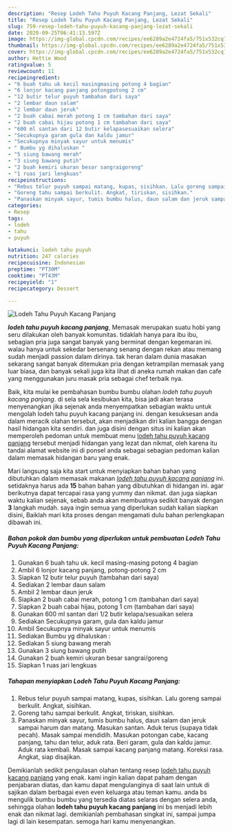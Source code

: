 ```yaml
---
description: "Resep Lodeh Tahu Puyuh Kacang Panjang, Lezat Sekali"
title: "Resep Lodeh Tahu Puyuh Kacang Panjang, Lezat Sekali"
slug: 759-resep-lodeh-tahu-puyuh-kacang-panjang-lezat-sekali
date: 2020-09-25T06:41:13.597Z
image: https://img-global.cpcdn.com/recipes/ee6289a2e4724fa5/751x532cq70/lodeh-tahu-puyuh-kacang-panjang-foto-resep-utama.jpg
thumbnail: https://img-global.cpcdn.com/recipes/ee6289a2e4724fa5/751x532cq70/lodeh-tahu-puyuh-kacang-panjang-foto-resep-utama.jpg
cover: https://img-global.cpcdn.com/recipes/ee6289a2e4724fa5/751x532cq70/lodeh-tahu-puyuh-kacang-panjang-foto-resep-utama.jpg
author: Hettie Wood
ratingvalue: 5
reviewcount: 11
recipeingredient:
- "6 buah tahu uk kecil masingmasing potong 4 bagian"
- "6 lonjor kacang panjang potongpotong 2 cm"
- "12 butir telur puyuh tambahan dari saya"
- "2 lembar daun salam"
- "2 lembar daun jeruk"
- "2 buah cabai merah potong 1 cm tambahan dari saya"
- "2 buah cabai hijau potong 1 cm tambahan dari saya"
- "600 ml santan dari 12 butir kelapasesuaikan selera"
- "Secukupnya garam gula dan kaldu jamur"
- "Secukupnya minyak sayur untuk menumis"
- " Bumbu yg dihaluskan "
- "5 siung bawang merah"
- "3 siung bawang putih"
- "2 buah kemiri ukuran besar sangraigoreng"
- "1 ruas jari lengkuas"
recipeinstructions:
- "Rebus telur puyuh sampai matang, kupas, sisihkan. Lalu goreng sampai berkulit. Angkat, sisihkan."
- "Goreng tahu sampai berkulit. Angkat, tiriskan, sisihkan."
- "Panaskan minyak sayur, tumis bumbu halus, daun salam dan jeruk sampai harum dan matang. Masukan santan. Aduk terus (supaya tidak pecah). Masak sampai mendidih. Masukan potongan cabe, kacang panjang, tahu dan telur, aduk rata. Beri garam, gula dan kaldu jamur. Aduk rata kembali. Masak sampai kacang panjang matang. Koreksi rasa. Angkat, siap disajikan."
categories:
- Resep
tags:
- lodeh
- tahu
- puyuh

katakunci: lodeh tahu puyuh 
nutrition: 247 calories
recipecuisine: Indonesian
preptime: "PT30M"
cooktime: "PT43M"
recipeyield: "1"
recipecategory: Dessert

---
```



![Lodeh Tahu Puyuh Kacang Panjang](https://img-global.cpcdn.com/recipes/ee6289a2e4724fa5/751x532cq70/lodeh-tahu-puyuh-kacang-panjang-foto-resep-utama.jpg)

<b><i>lodeh tahu puyuh kacang panjang</i></b>, Memasak merupakan suatu hobi yang seru dilakukan oleh banyak komunitas. tidaklah hanya para ibu ibu, sebagian pria juga sangat banyak yang berminat dengan kegemaran ini. walau hanya untuk sekedar bersenang senang dengan rekan atau memang sudah menjadi passion dalam dirinya. tak heran dalam dunia masakan sekarang sangat banyak ditemukan pria dengan ketrampilan memasak yang luar biasa, dan banyak sekali juga kita lihat di aneka rumah makan dan cafe yang menggunakan juru masak pria sebagai chef terbaik nya.



Baik, kita mulai ke pembahasan bumbu bumbu olahan <i>lodeh tahu puyuh kacang panjang</i>. di sela sela kesibukan kita, bisa jadi akan terasa menyenangkan jika sejenak anda menyempatkan sebagian waktu untuk mengolah lodeh tahu puyuh kacang panjang ini. dengan kesuksesan anda dalam meracik olahan tersebut, akan menjadikan diri kalian bangga dengan hasil hidangan kita sendiri. dan juga disini dengan situs ini kalian akan memperoleh pedoman untuk membuat menu <u>lodeh tahu puyuh kacang panjang</u> tersebut menjadi hidangan yang lezat dan nikmat, oleh karena itu tandai alamat website ini di ponsel anda sebagai sebagian pedoman kalian dalam memasak hidangan baru yang enak.


Mari langsung saja kita start untuk menyiapkan bahan bahan yang dibutuhkan dalam memasak makanan <u><i>lodeh tahu puyuh kacang panjang</i></u> ini. setidaknya harus ada <b>15</b> bahan bahan yang dibutuhkan di hidangan ini. agar berikutnya dapat tercapai rasa yang yummy dan nikmat. dan juga siapkan waktu kalian sejenak, sebab anda akan membuatnya sedikit banyak dengan <b>3</b> langkah mudah. saya ingin semua yang diperlukan sudah kalian siapkan disini, Baiklah mari kita proses dengan mengamati dulu bahan perlengkapan dibawah ini.

<!--inarticleads1-->

##### Bahan pokok dan bumbu yang diperlukan untuk pembuatan Lodeh Tahu Puyuh Kacang Panjang:

1. Gunakan 6 buah tahu uk. kecil masing-masing potong 4 bagian
1. Ambil 6 lonjor kacang panjang, potong-potong 2 cm
1. Siapkan 12 butir telur puyuh (tambahan dari saya)
1. Sediakan 2 lembar daun salam
1. Ambil 2 lembar daun jeruk
1. Siapkan 2 buah cabai merah, potong 1 cm (tambahan dari saya)
1. Siapkan 2 buah cabai hijau, potong 1 cm (tambahan dari saya)
1. Gunakan 600 ml santan dari 1/2 butir kelapa/sesuaikan selera
1. Sediakan Secukupnya garam, gula dan kaldu jamur
1. Ambil Secukupnya minyak sayur untuk menumis
1. Sediakan  Bumbu yg dihaluskan :
1. Sediakan 5 siung bawang merah
1. Gunakan 3 siung bawang putih
1. Gunakan 2 buah kemiri ukuran besar sangrai/goreng
1. Siapkan 1 ruas jari lengkuas




<!--inarticleads2-->

##### Tahapan menyiapkan Lodeh Tahu Puyuh Kacang Panjang:

1. Rebus telur puyuh sampai matang, kupas, sisihkan. Lalu goreng sampai berkulit. Angkat, sisihkan.
1. Goreng tahu sampai berkulit. Angkat, tiriskan, sisihkan.
1. Panaskan minyak sayur, tumis bumbu halus, daun salam dan jeruk sampai harum dan matang. Masukan santan. Aduk terus (supaya tidak pecah). Masak sampai mendidih. Masukan potongan cabe, kacang panjang, tahu dan telur, aduk rata. Beri garam, gula dan kaldu jamur. Aduk rata kembali. Masak sampai kacang panjang matang. Koreksi rasa. Angkat, siap disajikan.




Demikianlah sedikit pengulasan olahan tentang resep <u>lodeh tahu puyuh kacang panjang</u> yang enak. kami ingin kalian dapat paham dengan penjabaran diatas, dan kamu dapat mengulanginya di saat lain untuk di sajikan dalam berbagai even even keluarga atau teman kamu. anda bs mengulik bumbu bumbu yang tersedia diatas selaras dengan selera anda, sehingga olahan <b>lodeh tahu puyuh kacang panjang</b> ini bs menjadi lebih enak dan nikmat lagi. demikianlah pembahasan singkat ini, sampai jumpa lagi di lain kesempatan. semoga hari kamu menyenangkan.
